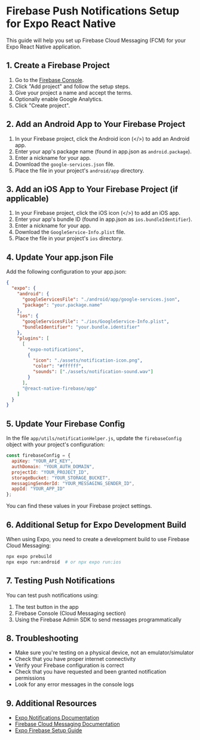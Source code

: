 # Firebase Push Notifications Setup for Expo React Native

This guide will help you set up Firebase Cloud Messaging (FCM) for your Expo React Native application.

## 1. Create a Firebase Project

1. Go to the [Firebase Console](https://console.firebase.google.com/).
2. Click "Add project" and follow the setup steps.
3. Give your project a name and accept the terms.
4. Optionally enable Google Analytics.
5. Click "Create project".

## 2. Add an Android App to Your Firebase Project

1. In your Firebase project, click the Android icon (</>) to add an Android app.
2. Enter your app's package name (found in app.json as `android.package`).
3. Enter a nickname for your app.
4. Download the `google-services.json` file.
5. Place the file in your project's `android/app` directory.

## 3. Add an iOS App to Your Firebase Project (if applicable)

1. In your Firebase project, click the iOS icon (</>) to add an iOS app.
2. Enter your app's bundle ID (found in app.json as `ios.bundleIdentifier`).
3. Enter a nickname for your app.
4. Download the `GoogleService-Info.plist` file.
5. Place the file in your project's `ios` directory.

## 4. Update Your app.json File

Add the following configuration to your app.json:

```json
{
  "expo": {
    "android": {
      "googleServicesFile": "./android/app/google-services.json",
      "package": "your.package.name"
    },
    "ios": {
      "googleServicesFile": "./ios/GoogleService-Info.plist",
      "bundleIdentifier": "your.bundle.identifier"
    },
    "plugins": [
      [
        "expo-notifications",
        {
          "icon": "./assets/notification-icon.png",
          "color": "#ffffff",
          "sounds": ["./assets/notification-sound.wav"]
        }
      ],
      "@react-native-firebase/app"
    ]
  }
}
```

## 5. Update Your Firebase Config

In the file `app/utils/notificationHelper.js`, update the `firebaseConfig` object with your project's configuration:

```javascript
const firebaseConfig = {
  apiKey: "YOUR_API_KEY",
  authDomain: "YOUR_AUTH_DOMAIN",
  projectId: "YOUR_PROJECT_ID",
  storageBucket: "YOUR_STORAGE_BUCKET",
  messagingSenderId: "YOUR_MESSAGING_SENDER_ID",
  appId: "YOUR_APP_ID"
};
```

You can find these values in your Firebase project settings.

## 6. Additional Setup for Expo Development Build

When using Expo, you need to create a development build to use Firebase Cloud Messaging:

```bash
npx expo prebuild
npx expo run:android  # or npx expo run:ios
```

## 7. Testing Push Notifications

You can test push notifications using:

1. The test button in the app
2. Firebase Console (Cloud Messaging section)
3. Using the Firebase Admin SDK to send messages programmatically

## 8. Troubleshooting

- Make sure you're testing on a physical device, not an emulator/simulator
- Check that you have proper internet connectivity
- Verify your Firebase configuration is correct
- Check that you have requested and been granted notification permissions
- Look for any error messages in the console logs

## 9. Additional Resources

- [Expo Notifications Documentation](https://docs.expo.dev/versions/latest/sdk/notifications/)
- [Firebase Cloud Messaging Documentation](https://firebase.google.com/docs/cloud-messaging)
- [Expo Firebase Setup Guide](https://docs.expo.dev/guides/using-firebase/) 